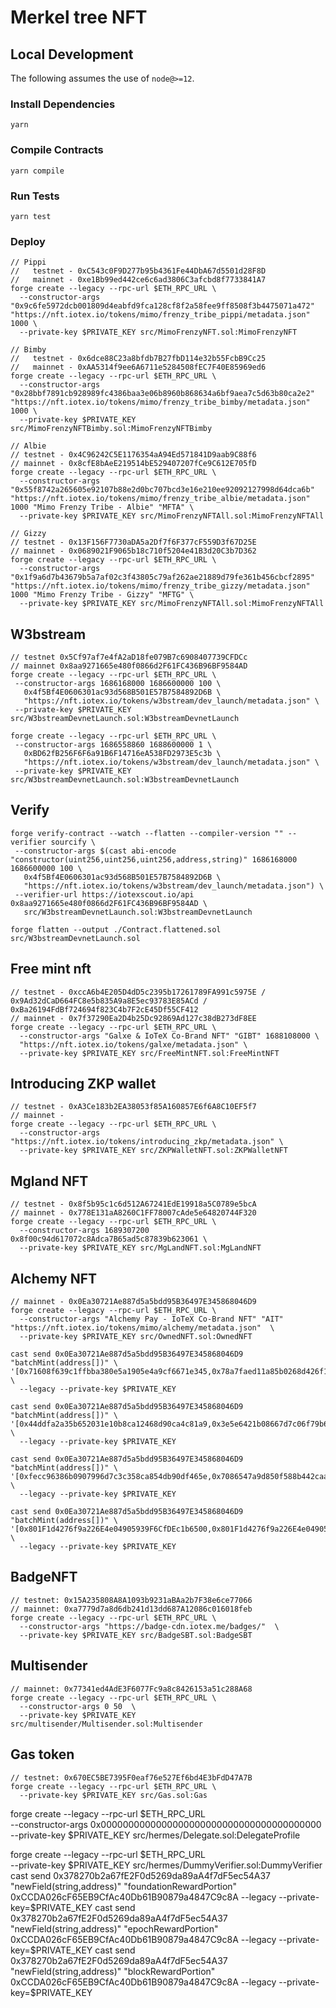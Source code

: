 # Merkel tree NFT

## Local Development

The following assumes the use of `node@>=12`.

### Install Dependencies

`yarn`

### Compile Contracts

`yarn compile`

### Run Tests

`yarn test`

### Deploy

```
// Pippi
//   testnet - 0xC543c0F9D277b95b4361Fe44DbA67d5501d28F8D
//   mainnet - 0xe1Bb99ed442ce6c6ad3806C3afcbd8f7733841A7
forge create --legacy --rpc-url $ETH_RPC_URL \
  --constructor-args "0x9c6fe5972dcb001809d4eabfd9fca128cf8f2a58fee9ff8508f3b4475071a472" "https://nft.iotex.io/tokens/mimo/frenzy_tribe_pippi/metadata.json" 1000 \
  --private-key $PRIVATE_KEY src/MimoFrenzyNFT.sol:MimoFrenzyNFT

// Bimby
//   testnet - 0x6dce88C23a8bfdb7B27fbD114e32b55FcbB9Cc25
//   mainnet - 0xAA5314f9ee6A6711e5284508fEC7F40E85969ed6
forge create --legacy --rpc-url $ETH_RPC_URL \
  --constructor-args "0x28bbf7891cb928989fc4386baa3e06b8960b868634a6bf9aea7c5d63b80ca2e2" "https://nft.iotex.io/tokens/mimo/frenzy_tribe_bimby/metadata.json" 1000 \
  --private-key $PRIVATE_KEY src/MimoFrenzyNFTBimby.sol:MimoFrenzyNFTBimby

// Albie
// testnet - 0x4C96242C5E1176354aA94Ed571841D9aab9C88f6
// mainnet - 0x8cfE8bAeE219514bE529407207fCe9C612E705fD
forge create --legacy --rpc-url $ETH_RPC_URL \
  --constructor-args "0x55f8742a265605e92107b88e2d0bc707bcd3e16e210ee92092127998d64dca6b" "https://nft.iotex.io/tokens/mimo/frenzy_tribe_albie/metadata.json" 1000 "Mimo Frenzy Tribe - Albie" "MFTA" \
  --private-key $PRIVATE_KEY src/MimoFrenzyNFTAll.sol:MimoFrenzyNFTAll

// Gizzy
// testnet - 0x13F156F7730aDA5a2Df7f6F377cF559D3f67D25E
// mainnet - 0x0689021F9065b18c710f5204e41B3d20C3b7D362
forge create --legacy --rpc-url $ETH_RPC_URL \
  --constructor-args "0x1f9a6d7b43679b5a7af02c3f43805c79af262ae21889d79fe361b456cbcf2895" "https://nft.iotex.io/tokens/mimo/frenzy_tribe_gizzy/metadata.json" 1000 "Mimo Frenzy Tribe - Gizzy" "MFTG" \
  --private-key $PRIVATE_KEY src/MimoFrenzyNFTAll.sol:MimoFrenzyNFTAll
```

## W3bstream

```
// testnet 0x5Cf97af7e4fA2aD18fe079B7c6908407739CFDCc
// mainnet 0x8aa9271665e480f0866d2F61FC436B96BF9584AD
forge create --legacy --rpc-url $ETH_RPC_URL \
 --constructor-args 1686168000 1686600000 100 \
   0x4f5Bf4E0606301ac93d568B501E57B7584892D6B \
   "https://nft.iotex.io/tokens/w3bstream/dev_launch/metadata.json" \
 --private-key $PRIVATE_KEY src/W3bstreamDevnetLaunch.sol:W3bstreamDevnetLaunch

forge create --legacy --rpc-url $ETH_RPC_URL \
 --constructor-args 1686558860 1688600000 1 \
   0xBD62fB256F6F6a91B6F14716eA538FD2973E5c3b \
   "https://nft.iotex.io/tokens/w3bstream/dev_launch/metadata.json" \
 --private-key $PRIVATE_KEY src/W3bstreamDevnetLaunch.sol:W3bstreamDevnetLaunch
```

## Verify

```
forge verify-contract --watch --flatten --compiler-version "" --verifier sourcify \
 --constructor-args $(cast abi-encode "constructor(uint256,uint256,uint256,address,string)" 1686168000 1686600000 100 \
   0x4f5Bf4E0606301ac93d568B501E57B7584892D6B \
   "https://nft.iotex.io/tokens/w3bstream/dev_launch/metadata.json") \
 --verifier-url https://iotexscout.io/api 0x8aa9271665e480f0866d2F61FC436B96BF9584AD \
   src/W3bstreamDevnetLaunch.sol:W3bstreamDevnetLaunch

forge flatten --output ./Contract.flattened.sol src/W3bstreamDevnetLaunch.sol
```

## Free mint nft

```
// testnet - 0xccA6b4E205D4dD5c2395b17261789FA991c5975E / 0x9Ad32dCaD664FC8e5b835A9a8E5ec93783E85ACd / 0xBa26194FdBf724694f823C4b7F2cE45Df55CF412
// mainnet - 0x7f37290Ea2D4b25Dc92869Ad127c38dB273dF8EE
forge create --legacy --rpc-url $ETH_RPC_URL \
  --constructor-args "Galxe & IoTeX Co-Brand NFT" "GIBT" 1688108000 \
  "https://nft.iotex.io/tokens/galxe/metadata.json" \
  --private-key $PRIVATE_KEY src/FreeMintNFT.sol:FreeMintNFT
```

## Introducing ZKP wallet

```
// testnet - 0xA3Ce183b2EA38053f85A160857E6f6A8C10EF5f7
// mainnet - 
forge create --legacy --rpc-url $ETH_RPC_URL \
  --constructor-args "https://nft.iotex.io/tokens/introducing_zkp/metadata.json" \
  --private-key $PRIVATE_KEY src/ZKPWalletNFT.sol:ZKPWalletNFT
```

## Mgland NFT

```
// testnet - 0x8f5b95c1c6d512A67241EdE19918a5C0789e5bcA
// mainnet - 0x778E131aA8260C1FF78007cAde5e64820744F320
forge create --legacy --rpc-url $ETH_RPC_URL \
  --constructor-args 1689307200 0x8f00c94d617072c8Adca7B65ad5c87839b623061 \
  --private-key $PRIVATE_KEY src/MgLandNFT.sol:MgLandNFT
```

## Alchemy NFT

```
// mainnet - 0x0Ea30721Ae887d5a5bdd95B36497E345868046D9
forge create --legacy --rpc-url $ETH_RPC_URL \
  --constructor-args "Alchemy Pay - IoTeX Co-Brand NFT" "AIT" "https://nft.iotex.io/tokens/mimo/alchemy/metadata.json"  \
  --private-key $PRIVATE_KEY src/OwnedNFT.sol:OwnedNFT

cast send 0x0Ea30721Ae887d5a5bdd95B36497E345868046D9 "batchMint(address[])" \
'[0x71608f639c1ffbba380e5a1905e4a9cf6671e345,0x78a7faed11a85b0268d426f10be94423a9f177c5,0xb0dbdad3baccf39474d474f9881b6da6193b1127,0x582c398779ee40e2fa21ba4a5d9daef6d8d66189,0xcada01977701d80a3ded96b46b6e1c52cada45d4,0xfeb819f2f896172e5612e138fa0260558d22ca86,0x201742a65d394ef42d85626c2e8732c8d941048a,0x93c3763561e0042dec4ad666d90a0c1f8068599f,0xd2f05d05d13497bba887032ffc2c26031639427f,0xdb07cda8cade2d59de0f84e90c296e0d9750567a]' \
  --legacy --private-key $PRIVATE_KEY

cast send 0x0Ea30721Ae887d5a5bdd95B36497E345868046D9 "batchMint(address[])" \
'[0x44ddfa2a35b652031e10b8ca12468d90ca4c81a9,0x3e5e6421b08667d7c06f79b64f096e07fd2e07c1,0xe7c696b1bc214d57cfd2ae8f8451df956b94e0e0,0xa5e2a05809d6fd8c3d52742c356c78c472b0dcf6,0x97b32150be37105516675ff1876c7e1e04faa285,0xe6034e637614b5ce1634d3d417bd300722911e81,0xd70833f39948862234d977771b8e6eaea26a881c,0xfd72b24b9730dff0b879d176b9a8fb3992281c21,0xf4f1a6eadb7793515517363586d9cbecd4077081,0xf74c82de2a5ce44b6a8cc73f83f0b2b650297ebb]' \
  --legacy --private-key $PRIVATE_KEY

cast send 0x0Ea30721Ae887d5a5bdd95B36497E345868046D9 "batchMint(address[])" \
'[0xfecc96386b0907996d7c3c358ca854db90df465e,0x7086547a9d850f588b442caaff4bf18f6f7ef736,0x43ec671f9ae6ab2fe07516410838e748af88efa2,0x2f452b2965af75e9f4440fc0c0967dbecac6b815,0xa0e29a8b968d1caa66203f9c81b25686f7a18f08,0xa5fcbbe3b780bc8f13bb296e2cf3dccf9112e6ad,0x7677bb1c76992f34711a0737e2ba56c9b4e0794f,0xfeed8588af2ba5d18499d97a53de9e2d504d3641,0xa2e09e0a3d31b2a457017f19c0ecd7d225bd374b]' \
  --legacy --private-key $PRIVATE_KEY

cast send 0x0Ea30721Ae887d5a5bdd95B36497E345868046D9 "batchMint(address[])" \
'[0x801F1d4276f9a226E4e04905939F6CfDEc1b6500,0x801F1d4276f9a226E4e04905939F6CfDEc1b6500,0x801F1d4276f9a226E4e04905939F6CfDEc1b6500,0x801F1d4276f9a226E4e04905939F6CfDEc1b6500,0x801F1d4276f9a226E4e04905939F6CfDEc1b6500,0x801F1d4276f9a226E4e04905939F6CfDEc1b6500,0x801F1d4276f9a226E4e04905939F6CfDEc1b6500,0x801F1d4276f9a226E4e04905939F6CfDEc1b6500,0x801F1d4276f9a226E4e04905939F6CfDEc1b6500,0x801F1d4276f9a226E4e04905939F6CfDEc1b6500]' \
  --legacy --private-key $PRIVATE_KEY
```

## BadgeNFT

```
// testnet: 0x15A235808A8A1093b9231aBAa2b7F38e6ce77066
// mainnet: 0xa7779d7a8d6db241d13dd687A12086c016018feb
forge create --legacy --rpc-url $ETH_RPC_URL \
  --constructor-args "https://badge-cdn.iotex.me/badges/"  \
  --private-key $PRIVATE_KEY src/BadgeSBT.sol:BadgeSBT
```

## Multisender

```
// mainnet: 0x77341ed4AdE3F6077Fc9a8c8426153a51c288A68
forge create --legacy --rpc-url $ETH_RPC_URL \
  --constructor-args 0 50  \
  --private-key $PRIVATE_KEY src/multisender/Multisender.sol:Multisender
```

## Gas token

```
// testnet: 0x670EC5BE7395F0eaf76e527Ef6bd4E3bFdD47A7B
forge create --legacy --rpc-url $ETH_RPC_URL \
  --private-key $PRIVATE_KEY src/Gas.sol:Gas
```

forge create --legacy --rpc-url $ETH_RPC_URL \
  --constructor-args 0x0000000000000000000000000000000000000000  \
  --private-key $PRIVATE_KEY src/hermes/Delegate.sol:DelegateProfile

forge create --legacy --rpc-url $ETH_RPC_URL \
  --private-key $PRIVATE_KEY src/hermes/DummyVerifier.sol:DummyVerifier
cast send 0x378270b2a67fE2F0d5269da89aA4f7dF5ec54A37 "newField(string,address)" "foundationRewardPortion" 0xCCDA026cF65EB9CfAc40Db61B90879a4847C9c8A --legacy --private-key=$PRIVATE_KEY
cast send 0x378270b2a67fE2F0d5269da89aA4f7dF5ec54A37 "newField(string,address)" "epochRewardPortion" 0xCCDA026cF65EB9CfAc40Db61B90879a4847C9c8A --legacy --private-key=$PRIVATE_KEY
cast send 0x378270b2a67fE2F0d5269da89aA4f7dF5ec54A37 "newField(string,address)" "blockRewardPortion" 0xCCDA026cF65EB9CfAc40Db61B90879a4847C9c8A --legacy --private-key=$PRIVATE_KEY
